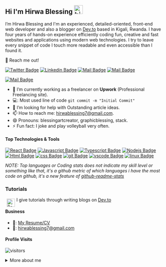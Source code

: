 ## Hi I'm Hirwa Blessing <img src="https://user-images.githubusercontent.com/1303154/88677602-1635ba80-d120-11ea-84d8-d263ba5fc3c0.gif" width="28px" alt="hi">

I’m Hirwa Blessing and I'm an experienced, detailed-oriented, front-end web developer and also a blogger on [Dev.to](https://dev.to/blessingartcreator) based in Kigali, Rwanda. I have four years of hands-on experience efficiently coding fun, creative and fast websites and applications using modern web technologies. I try to leave every snippet of code I touch more readable and even accessible than I found it.

📧 Reach me out!

[![Twitter Badge](https://img.shields.io/badge/-@blessingartcreator-1ca0f1?style=flat&labelColor=1ca0f1&logo=twitter&logoColor=white&link=https://twitter.com/graphicblessing)](https://twitter.com/graphicblessing) [![Linkedin Badge](https://img.shields.io/badge/-Blessing-0e76a8?style=flat&labelColor=0e76a8&logo=linkedin&logoColor=white)](www.linkedin.com/in/hirwa-blessing) [![Mail Badge](https://img.shields.io/badge/-@blessingartcreator-e84393?style=flat&labelColor=e84393&logo=instagram&logoColor=white)](https://www.instagram.com/blessingartcreator/) [![Mail Badge](https://img.shields.io/badge/-hirwablessing-c0392b?style=flat&labelColor=c0392b&logo=gmail&logoColor=white)](mailto:hirwablessing7@gmail.com)

[![Mail Badge](https://img.shields.io/badge/-hirwablessing-black?style=flat&labelColor=black&logo=dev.to&logoColor=white)](https://dev.to/blessingartcreator)

<!-- TODO: Add last video link -->

- 🔭 I’m currently working as a freelancer on **Upwork** (Professional Freelancing site).
- 💻: Most used line of code `git commit -m "Initial Commit"`
- 🤔 I’m looking for help with Outstanding article ideas.
- 📫 How to reach me: hirwablessing7@gmail.com.
- 😄 Pronouns: blessingartcreator, graphicblessing, stack.
- ⚡ Fun fact: I joke and play volleyball very often.

#### Top Technologies & Tools

<!-- TODO: Make technologies links takes you to repositories -->

[![React Badge](https://img.shields.io/badge/-React-61DBFB?style=for-the-badge&labelColor=black&logo=react&logoColor=61DBFB)](#) [![Javascript Badge](https://img.shields.io/badge/-Javascript-F0DB4F?style=for-the-badge&labelColor=black&logo=javascript&logoColor=F0DB4F)](#) [![Typescript Badge](https://img.shields.io/badge/-Typescript-007acc?style=for-the-badge&labelColor=black&logo=typescript&logoColor=007acc)](#) [![Nodejs Badge](https://img.shields.io/badge/-linux-3C873A?style=for-the-badge&labelColor=black&logo=node.js&logoColor=3C873A)](#) [![Html Badge](https://img.shields.io/badge/html%20-%23E34F26.svg?&style=for-the-badge&labelColor=black&logo=html5&logoColor=white)](#) [![css Badge](https://img.shields.io/badge/css%20-%231572B6.svg?&style=for-the-badge&labelColor=black&logo=css3&logoColor=white)](#) [![git Badge](https://img.shields.io/badge/git%20-%23F05032.svg?&style=for-the-badge&labelColor=black&logo=git&logoColor=white)](#) [![vscode Badge](https://img.shields.io/badge/-vscode-007ACC?style=for-the-badge&logo=visual-studio-code)](#) [![linux Badge](https://img.shields.io/badge/-linux-61DBFB?style=for-the-badge&labelColor=black&logo=linux&logoColor=white)](#)

*NOTE: Top languages or Coding stats does not indicate my skill level or something like that, it's a github metric of which languages i have the most code on github, it's a new feature of [github-readme-stats](https://github.com/anuraghazra/github-readme-stats)*

### Tutorials

<img align="left" alt="React" width="26px" style="margin: 5px;" src="https://d2fltix0v2e0sb.cloudfront.net/dev-black.png" /> I give tutorials through writing blogs on [Dev.to](https://dev.to/blessingartcreator)


#### Business
- 📎: [My Resume/CV](https://github.com/hirwablessing/hirwablessing/blob/main/Hirwa_Blessing.pdf)
- 📧: hirwablessing7@gmail.com


#### Profile Visits 

![visitors](https://visitor-badge.glitch.me/badge?page_id=hirwablessing.hirwablessing)

<details>
  <br><br>
<summary>
  More about me
</summary>
I love sharing knowledge and putting tutorials, courses and posts together for helping other developers, and that's why my Dev.to articles exists!

#### What is dev.to?

It is a community of software developers who write articles, take part in discussions, and build their professional profiles. We value supportive and constructive dialogue in the pursuit of great code and career growth for all members.

#### Coding Stats
<a href="https://github.com/hirwablessing/github-readme-stats">
<img align="center" src="https://github-readme-stats.anuraghazra1.vercel.app/api/top-langs/?username=hirwablessing&layout=compact&theme=blue-green" />
</a>
<!--END_SECTION:waka-->
</details>
